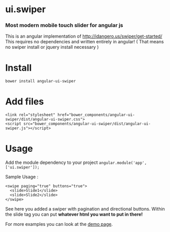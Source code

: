 # ui.swiper
### Most modern mobile touch slider for angular js

This is an angular implementation of http://idangero.us/swiper/get-started/
This requires no dependencies and written entirely in angular! ( That means no swiper install or jquery install necessary )

# Install

`bower install angular-ui-swiper`

# Add files

```
<link rel="stylesheet" href="bower_components/angular-ui-swiper/dist/angular-ui-swiper.css">
<script src="bower_components/angular-ui-swiper/dist/angular-ui-swiper.js"></script>
```

# Usage
Add the module dependency to your project
`angular.module('app', ['ui.swiper']);`

Sample Usage :
```
<swipe paging="true" buttons="true">
  <slide>Slide1</slide>
  <slide>Slide2</slide>
</swipe>
```
See here you added a swiper with pagination and directional buttons.
Within the slide tag you can put **whatever html you want to put in there!**

For more examples you can look at the [demo page](http://nebulr.github.io/ui.swiper).
